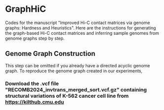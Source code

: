 # GraphHiC

Codes for the manuscript "Improved Hi-C contact matrices via genome graphs: Hardness and Heuristics". Here are the instructions for generating the graph-based Hi-C contact matrices and inferring sample genomes from genome graphs step by step.

## Genome Graph Construction

This step can be omitted if you already have a directed acyclic genome graph. To reproduce the genome graph created in our experiments, 

### Download the .vcf file "RECOMB2024_invtrans_merged_sort.vcf.gz" containing structural variations of K-562 cancer cell line from https://kilthub.cmu.edu

